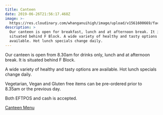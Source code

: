 ```yaml
---
title: Canteen
date: 2019-06-26T21:56:17.468Z
image: >-
  https://res.cloudinary.com/whanganuihigh/image/upload/v1561600669/facilities/Canteen_Cropped.jpg
description: >
  Our canteen is open for breakfast, lunch and at afternoon break. It is
  situated behind F Block. A wide variety of healthy and tasty options are
  available. Hot lunch specials change daily.
---
```

Our canteen is open from 8.30am for drinks only, lunch and at afternoon break. It is situated behind F Block.

A wide variety of healthy and tasty options are available. Hot lunch specials change daily.

Vegetarian, Vegan and Gluten free items can be pre-ordered prior to 8.35am or the previous day.

Both EFTPOS and cash is accepted.

[Canteen Menu](https://res.cloudinary.com/whanganuihigh/image/upload/v1582667251/facilities/Canteen_menu_2020.pdf)
